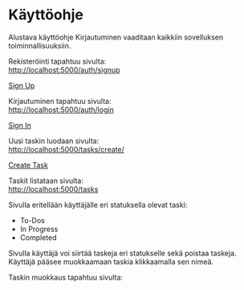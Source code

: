 # Käyttöohje
Alustava käyttöohje
Kirjautuminen vaaditaan kaikkiin sovelluksen toiminnallisuuksiin.  

Rekisteröinti tapahtuu sivulta:  
[http://localhost:5000/auth/signup](http://localhost:5000/auth/signup)  

[Sign Up](https://github.com/Patrieli/ToDoPlanner/blob/master/documentation/pictures/signup.png)  

Kirjautuminen tapahtuu sivulta:    
[http://localhost:5000/auth/login](http://localhost:5000/auth/login)

[Sign In](https://github.com/Patrieli/ToDoPlanner/blob/master/documentation/pictures/signin.png)

Uusi taskin luodaan sivulta:  
[http://localhost:5000/tasks/create/](http://localhost:5000/tasks/create/)

[Create Task](https://github.com/Patrieli/ToDoPlanner/blob/master/documentation/pictures/task_create.png)  

Taskit listataan sivulta:  
[http://localhost:5000/tasks](http://localhost:5000/tasks)  

Sivulla eritellään käyttäjälle eri statuksella olevat taski:
- To-Dos  
- In Progress  
- Completed  

Sivulla käyttäjä voi siirtää taskeja eri statukselle sekä poistaa taskeja.  
Käyttäjä pääsee muokkaamaan taskia klikkaamalla sen nimeä.  

Taskin muokkaus tapahtuu sivulta:

